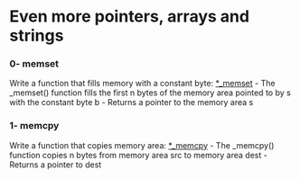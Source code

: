 # Even more pointers, arrays and strings

### 0- memset
Write a function that fills memory with a constant byte: [*_memset](0x07-pointers_arrays_strings/0-memset.c)
	- The _memset() function fills the first n bytes of the memory area pointed to by s with the constant byte b
	- Returns a pointer to the memory area s

### 1- memcpy
Write a function that copies memory area: [*_memcpy](0x07-pointers_arrays_strings/1-memcpy.c)
	- The _memcpy() function copies n bytes from memory area src to memory area dest
	- Returns a pointer to dest